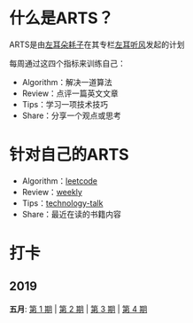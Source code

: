 # 什么是ARTS？
ARTS是由[左耳朵耗子](http://weibo.com/haoel?s=6cm7D0)在其专栏[左耳听风](https://time.geekbang.org/column/48)发起的计划

每周通过这四个指标来训练自己：
* Algorithm：解决一道算法
* Review：点评一篇英文文章
* Tips：学习一项技术技巧
* Share：分享一个观点或思考

# 针对自己的ARTS
* Algorithm：[leetcode](https://github.com/azl397985856/leetcode)
* Review：[weekly](https://github.com/ruanyf/weekly)
* Tips：[technology-talk](https://github.com/aalansehaiyang/technology-talk)
* Share：最近在读的书籍内容

# 打卡

## 2019
**五月**: [第 1 期](./arts-1/README.md) | [第 2 期](./arts-2/README.md) | [第 3 期](./arts-3/README.md) | [第 4 期](./arts-4/README.md)